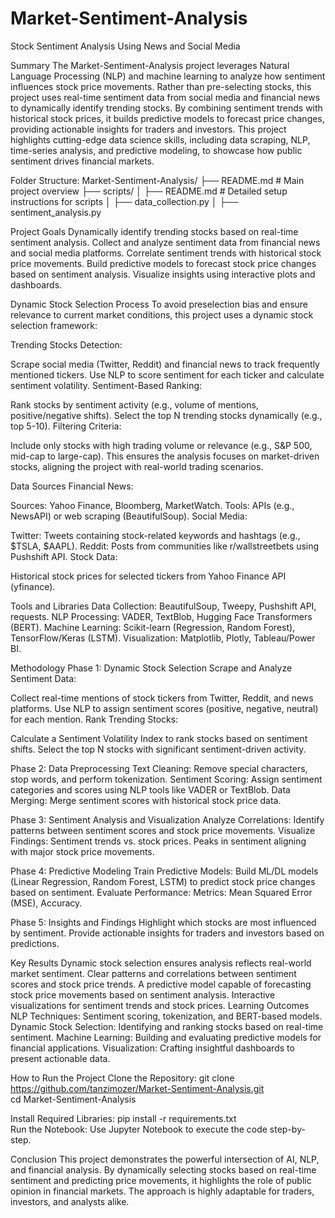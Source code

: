 # Market-Sentiment-Analysis
Stock Sentiment Analysis Using News and Social Media

Summary
The Market-Sentiment-Analysis project leverages Natural Language Processing (NLP) and machine learning to analyze how sentiment influences stock price movements. Rather than pre-selecting stocks, this project uses real-time sentiment data from social media and financial news to dynamically identify trending stocks. By combining sentiment trends with historical stock prices, it builds predictive models to forecast price changes, providing actionable insights for traders and investors.
This project highlights cutting-edge data science skills, including data scraping, NLP, time-series analysis, and predictive modeling, to showcase how public sentiment drives financial markets.

Folder Structure:
Market-Sentiment-Analysis/
├── README.md            # Main project overview
├── scripts/
│   ├── README.md        # Detailed setup instructions for scripts
│   ├── data_collection.py
│   ├── sentiment_analysis.py


Project Goals
Dynamically identify trending stocks based on real-time sentiment analysis.
Collect and analyze sentiment data from financial news and social media platforms.
Correlate sentiment trends with historical stock price movements.
Build predictive models to forecast stock price changes based on sentiment analysis.
Visualize insights using interactive plots and dashboards.

Dynamic Stock Selection Process
To avoid preselection bias and ensure relevance to current market conditions, this project uses a dynamic stock selection framework:

Trending Stocks Detection:

Scrape social media (Twitter, Reddit) and financial news to track frequently mentioned tickers.
Use NLP to score sentiment for each ticker and calculate sentiment volatility.
Sentiment-Based Ranking:

Rank stocks by sentiment activity (e.g., volume of mentions, positive/negative shifts).
Select the top N trending stocks dynamically (e.g., top 5-10).
Filtering Criteria:

Include only stocks with high trading volume or relevance (e.g., S&P 500, mid-cap to large-cap).
This ensures the analysis focuses on market-driven stocks, aligning the project with real-world trading scenarios.

Data Sources
Financial News:

Sources: Yahoo Finance, Bloomberg, MarketWatch.
Tools: APIs (e.g., NewsAPI) or web scraping (BeautifulSoup).
Social Media:

Twitter: Tweets containing stock-related keywords and hashtags (e.g., $TSLA, $AAPL).
Reddit: Posts from communities like r/wallstreetbets using Pushshift API.
Stock Data:

Historical stock prices for selected tickers from Yahoo Finance API (yfinance).

Tools and Libraries
Data Collection: BeautifulSoup, Tweepy, Pushshift API, requests.
NLP Processing: VADER, TextBlob, Hugging Face Transformers (BERT).
Machine Learning: Scikit-learn (Regression, Random Forest), TensorFlow/Keras (LSTM).
Visualization: Matplotlib, Plotly, Tableau/Power BI.

Methodology
Phase 1: Dynamic Stock Selection
Scrape and Analyze Sentiment Data:

Collect real-time mentions of stock tickers from Twitter, Reddit, and news platforms.
Use NLP to assign sentiment scores (positive, negative, neutral) for each mention.
Rank Trending Stocks:

Calculate a Sentiment Volatility Index to rank stocks based on sentiment shifts.
Select the top N stocks with significant sentiment-driven activity.

Phase 2: Data Preprocessing
Text Cleaning: Remove special characters, stop words, and perform tokenization.
Sentiment Scoring: Assign sentiment categories and scores using NLP tools like VADER or TextBlob.
Data Merging: Merge sentiment scores with historical stock price data.

Phase 3: Sentiment Analysis and Visualization
Analyze Correlations: Identify patterns between sentiment scores and stock price movements.
Visualize Findings:
Sentiment trends vs. stock prices.
Peaks in sentiment aligning with major stock price movements.

Phase 4: Predictive Modeling
Train Predictive Models:
Build ML/DL models (Linear Regression, Random Forest, LSTM) to predict stock price changes based on sentiment.
Evaluate Performance:
Metrics: Mean Squared Error (MSE), Accuracy.

Phase 5: Insights and Findings
Highlight which stocks are most influenced by sentiment.
Provide actionable insights for traders and investors based on predictions.

Key Results
Dynamic stock selection ensures analysis reflects real-world market sentiment.
Clear patterns and correlations between sentiment scores and stock price trends.
A predictive model capable of forecasting stock price movements based on sentiment analysis.
Interactive visualizations for sentiment trends and stock prices.
Learning Outcomes
NLP Techniques: Sentiment scoring, tokenization, and BERT-based models.
Dynamic Stock Selection: Identifying and ranking stocks based on real-time sentiment.
Machine Learning: Building and evaluating predictive models for financial applications.
Visualization: Crafting insightful dashboards to present actionable data.

How to Run the Project
Clone the Repository:
git clone https://github.com/tanzimozer/Market-Sentiment-Analysis.git  
cd Market-Sentiment-Analysis  

Install Required Libraries:
pip install -r requirements.txt  
Run the Notebook:
Use Jupyter Notebook to execute the code step-by-step.

Conclusion
This project demonstrates the powerful intersection of AI, NLP, and financial analysis. By dynamically selecting stocks based on real-time sentiment and predicting price movements, it highlights the role of public opinion in financial markets. The approach is highly adaptable for traders, investors, and analysts alike.
